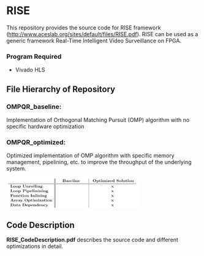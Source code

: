 # RISE

This repository provides the source code for RISE framework (http://www.aceslab.org/sites/default/files/RISE.pdf). RISE can be used as a generic framework Real-Time Intelligent Video Surveillance on FPGA.

### Program Required
* Vivado HLS

## File Hierarchy of Repository

### OMPQR_baseline:
Implementation of Orthogonal Matching Pursuit (OMP) algorithm with no specific hardware optimization

### OMPQR_optimized:
Optimized implementation of OMP algorithm with specific memory management, pipelining, etc. to improve the throughput of the underlying system.

<img src="https://github.com/Bitadr/RISE/blob/master/opt.PNG" width="350" height="80">

  
## Code Description
**RISE_CodeDescription.pdf** describes the source code and different optimizations in detail.
